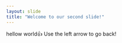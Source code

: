 ```yaml
---
layout: slide
title: "Welcome to our second slide!"
---
```

hellow world:+1:
Use the left arrow to go back!
